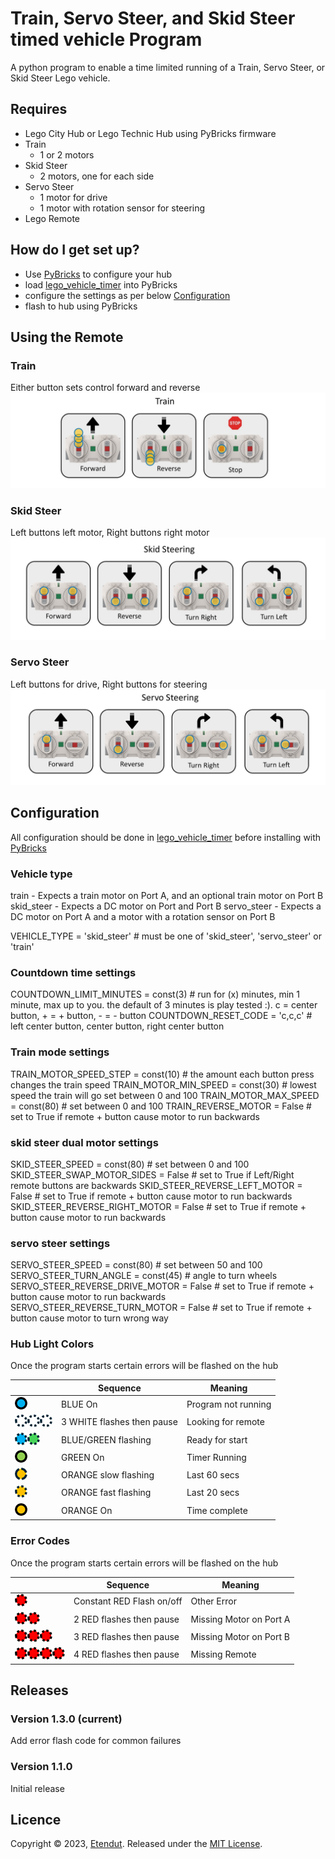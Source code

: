 # Train, Servo Steer, and Skid Steer timed vehicle Program

A python program to enable a time limited running of a Train, Servo Steer, or Skid Steer Lego vehicle.

## Requires

- Lego City Hub or Lego Technic Hub using PyBricks firmware
- Train
  - 1 or 2 motors
- Skid Steer
  - 2 motors, one for each side
- Servo Steer
  - 1 motor for drive
  - 1 motor with rotation sensor for steering
- Lego Remote

## How do I get set up?

- Use [PyBricks](https://code.pybricks.com/) to configure your hub
- load [lego_vehicle_timer](lego_vehicle_timer.py) into PyBricks
- configure the settings as per below [Configuration](#configuration)
- flash to hub using PyBricks

## Using the Remote

### Train

Either button sets control forward and reverse
<img src="images/TrainRemote.jpg" alt="Train Remote Instructions" style="max-height:200px;" />

### Skid Steer

Left buttons left motor, Right buttons right motor
<img src="images/SkidSteerRemote.jpg" alt="Skid Steer Remote Instructions" style="max-height:200px;" />

### Servo Steer

Left buttons for drive, Right buttons for steering
<img src="images/ServoSteerRemote.jpg" alt="Servo Steer Remote Instructions" style="max-height:200px;" />

## Configuration

All configuration should be done in [lego_vehicle_timer](lego_vehicle_timer.py) before installing
with [PyBricks](https://code.pybricks.com/)

### Vehicle type

train - Expects a train motor on Port A, and an optional train motor on Port B
skid_steer - Expects a DC motor on Port and Port B
servo_steer - Expects a DC motor on Port A and a motor with a rotation sensor on Port B

VEHICLE_TYPE = 'skid_steer' # must be one of 'skid_steer', 'servo_steer' or 'train'

### Countdown time settings

COUNTDOWN_LIMIT_MINUTES = const(3) # run for (x) minutes, min 1 minute, max up to you. the default of 3 minutes is play
tested :).
c = center button, + = + button, - = - button
COUNTDOWN_RESET_CODE = 'c,c,c' # left center button, center button, right center button

### Train mode settings

TRAIN_MOTOR_SPEED_STEP = const(10) # the amount each button press changes the train speed
TRAIN_MOTOR_MIN_SPEED = const(30) # lowest speed the train will go set between 0 and 100
TRAIN_MOTOR_MAX_SPEED = const(80) # set between 0 and 100
TRAIN_REVERSE_MOTOR = False # set to True if remote + button cause motor to run backwards

### skid steer dual motor settings

SKID_STEER_SPEED = const(80) # set between 0 and 100
SKID_STEER_SWAP_MOTOR_SIDES = False # set to True if Left/Right remote buttons are backwards
SKID_STEER_REVERSE_LEFT_MOTOR = False # set to True if remote + button cause motor to run backwards
SKID_STEER_REVERSE_RIGHT_MOTOR = False # set to True if remote + button cause motor to run backwards

### servo steer settings

SERVO_STEER_SPEED = const(80) # set between 50 and 100
SERVO_STEER_TURN_ANGLE = const(45) # angle to turn wheels
SERVO_STEER_REVERSE_DRIVE_MOTOR = False # set to True if remote + button cause motor to run backwards
SERVO_STEER_REVERSE_TURN_MOTOR = False # set to True if remote + button cause motor to turn wrong way

### Hub Light Colors

Once the program starts certain errors will be flashed on the hub

|                                                                                                                                                  | Sequence                   | Meaning             |
| ------------------------------------------------------------------------------------------------------------------------------------------------ | -------------------------- | ------------------- |
| <img src="images/blue_dot.png" alt="Blue" />                                                                                                     | BLUE On                    | Program not running |
| <img src="images/white_dot_f.png" alt="White" /><img src="images/white_dot_f.png" alt="White" /><img src="images/white_dot_f.png" alt="White" /> | 3 WHITE flashes then pause | Looking for remote  |
| <img src="images/blue_dot_f.png" alt="Blue" /><img src="images/green_dot_f.png" alt="Green" />                                                   | BLUE/GREEN flashing        | Ready for start     |
| <img src="images/green_dot.png" alt="Green" />                                                                                                   | GREEN On                   | Timer Running       |
| <img src="images/orange_dot_fs.png" alt="Orange" />                                                                                              | ORANGE slow flashing       | Last 60 secs        |
| <img src="images/orange_dot_f.png" alt="Orange" />                                                                                               | ORANGE fast flashing       | Last 20 secs        |
| <img src="images/orange_dot.png" alt="Orange" />                                                                                                 | ORANGE On                  | Time complete       |

### Error Codes

Once the program starts certain errors will be flashed on the hub

|                                                                                                                                                                                  | Sequence                  | Meaning                 |
| -------------------------------------------------------------------------------------------------------------------------------------------------------------------------------- | ------------------------- | ----------------------- |
| <img src="images/red_dot_f.png" alt="Red" />                                                                                                                                     | Constant RED Flash on/off | Other Error             |
| <img src="images/red_dot_f.png" alt="Red" /><img src="images/red_dot_f.png" alt="Red" />                                                                                         | 2 RED flashes then pause  | Missing Motor on Port A |
| <img src="images/red_dot_f.png" alt="Red" /><img src="images/red_dot_f.png" alt="Red" /><img src="images/red_dot_f.png" alt="Red" />                                             | 3 RED flashes then pause  | Missing Motor on Port B |
| <img src="images/red_dot_f.png" alt="Red" /><img src="images/red_dot_f.png" alt="Red" /><img src="images/red_dot_f.png" alt="Red" /><img src="images/red_dot_f.png" alt="Red" /> | 4 RED flashes then pause  | Missing Remote          |

## Releases

### Version 1.3.0 (current)

Add error flash code for common failures

### Version 1.1.0

Initial release

## Licence

Copyright © 2023, [Etendut](https://github.com/etendut).
Released under the [MIT License](LICENSE).
